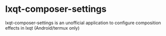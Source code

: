 # lxqt-composer-settings
lxqt-composer-settings is an unofficial application to configure composition effects in lxqt (Android/termux only) 
